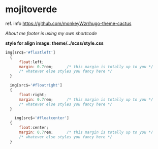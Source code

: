 # mojitoverde
ref. info https://github.com/monkeyWzr/hugo-theme-cactus

*About me footer is using my own shortcode*

**style for align image: theme/../scss/style.css**

```js
img[src$='#floatleft']
  {
      float:left;
      margin: 0.7rem;      /* this margin is totally up to you */
      /* whatever else styles you fancy here */
  }

  img[src$='#floatright']
  {
      float:right;
      margin: 0.7rem;      /* this margin is totally up to you */
      /* whatever else styles you fancy here */
  }

    img[src$='#floatcenter']
  {
      float:center;
      margin: 0.7rem;      /* this margin is totally up to you */
      /* whatever else styles you fancy here */
  }
  ```
